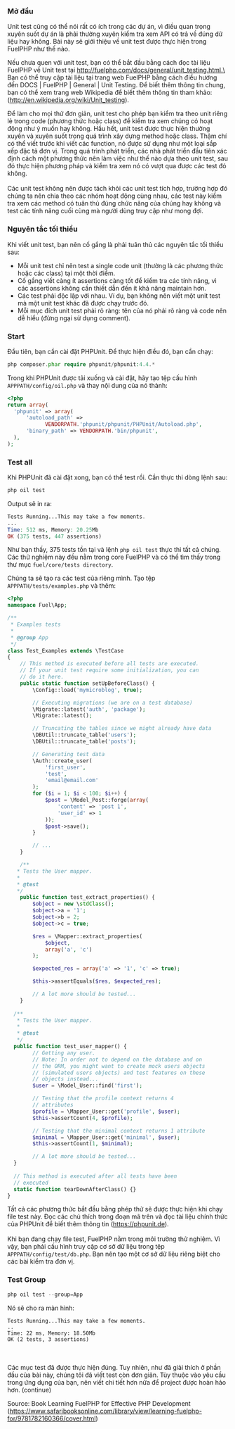 ### Mở đầu

Unit test cũng có thể  nói rất có ích trong các dự án, vì điều quan trọng xuyên suốt dự án là phải thường xuyên kiểm tra xem API có trả về đúng dữ liệu hay không. Bài này sẽ giới thiệu về unit test được thực hiện trong FuelPHP như thế nào.

Nếu chưa quen với unit test, bạn có thể bắt đầu bằng cách đọc tài liệu FuelPHP về  Unit test tại http://fuelphp.com/docs/general/unit_testing.html.\
\
Bạn có thể  truy cập tài liệu tại trang web FuelPHP bằng cách điều hướng đến DOCS | FuelPHP | General | Unit Testing.
Để biết thêm thông tin chung, bạn có thể xem trang web Wikipedia để biết thêm thông tin tham khảo: (http://en.wikipedia.org/wiki/Unit_testing).

Để làm cho mọi thứ đơn giản, unit test cho phép bạn kiểm tra theo unit riêng lẻ trong code (phương thức hoặc class) để kiểm tra xem chúng có hoạt động như ý muốn hay không. Hầu hết, unit test được thực hiện thường xuyên và xuyên suốt trong quá trình xây dựng method hoặc class. Thậm chí có thể viết trước khi viết các function, nó được sử dụng như một loại sắp xếp đặc tả đơn vị. Trong quá trình phát triển, các nhà phát triển đầu tiên xác định cách một phương thức nên làm việc như thế nào dựa theo unit test, sau đó thực hiện phương pháp và kiểm tra xem nó có vượt qua được các test đó không.\
\
Các unit test không nên được tách khỏi các unit test tích hợp, trường hợp đó chúng ta nên chia theo các nhóm hoạt động cùng nhau, các test này kiểm tra xem các method có tuân thủ đúng chức năng của chúng hay không và test các tính năng cuối cùng mà người dùng truy cập như mong đợi.

### Nguyên tắc tối thiểu
Khi viết unit test, bạn nên cố gắng là phải tuân thủ các nguyên tắc tối thiểu sau:

* Mỗi unit test chỉ nên test a single code unit (thường là các phương thức hoặc các class) tại một thời điểm.
* Cố gắng viết càng ít assertions càng tốt để kiểm tra các tính năng, vì các assertions không cần thiết dẫn đến ít khả năng maintain hơn.
* Các test phải độc lập với nhau. Ví dụ, bạn không nên viết một unit test mà một unit test khác đã được chạy trước đó.
* Mỗi mục đích unit test phải rõ ràng: tên của nó phải rõ ràng và code nên dễ hiểu (đừng ngại sử dụng comment).

### Start

Đầu tiên, bạn cần cài đặt PHPUnit. 
Để thực hiện điều đó, bạn cần chạy:
```php
php composer.phar require phpunit/phpunit:4.4.*
```

Trong khi PHPUnit được tải xuống và cài đặt, hãy tạo tệp cấu hình ```APPPATH/config/oil.php``` và thay nội dung của nó thành:
```php
<?php
return array(
  'phpunit' => array(
      'autoload_path' =>
            VENDORPATH.'phpunit/phpunit/PHPUnit/Autoload.php',
      'binary_path' => VENDORPATH.'bin/phpunit',
  ),
);
```
### Test all
Khi PHPUnit đã cài đặt xong, bạn có thể  test rồi. Cần thực thi dòng lệnh sau:
```php
php oil test
```
Output sẽ in ra:
```php
Tests Running...This may take a few moments.
...
Time: 512 ms, Memory: 20.25Mb
OK (375 tests, 447 assertions)
```
Như bạn thấy, 375 tests tồn tại và lệnh ```php oil test``` thực thi tất cả chúng. Các thử nghiệm này đều nằm trong core FuelPHP và có thể tìm thấy trong thư mục ```fuel/core/tests directory```.

Chúng ta sẽ tạo ra các test của riêng mình. Tạo tệp ```APPPATH/tests/examples.php``` và thêm:
```php
<?php
namespace Fuel\App;

/**
 * Examples tests 
 *
 * @group App
 */
class Test_Examples extends \TestCase
{
    // This method is executed before all tests are executed.
    // If your unit test require some initialization, you can
    // do it here.
    public static function setUpBeforeClass() {
        \Config::load('mymicroblog', true);

        // Executing migrations (we are on a test database)
        \Migrate::latest('auth', 'package');
        \Migrate::latest();

        // Truncating the tables since we might already have data
        \DBUtil::truncate_table('users');
        \DBUtil::truncate_table('posts');

        // Generating test data
        \Auth::create_user(
            'first_user',
            'test',
            'email@email.com'
        );
        for ($i = 1; $i < 100; $i++) {
            $post = \Model_Post::forge(array(
                'content' => 'post 1',
                'user_id' => 1
            ));
            $post->save();
        }

        // ...
    }

    /**
   * Tests the User mapper.
   *
   * @test
   */
    public function test_extract_properties() {
        $object = new \stdClass();
        $object->a = '1';
        $object->b = 2;
        $object->c = true;

        $res = \Mapper::extract_properties(
            $object,
            array('a', 'c')
        );

        $expected_res = array('a' => '1', 'c' => true);

        $this->assertEquals($res, $expected_res);

        // A lot more should be tested...
    }
  
  /**
   * Tests the User mapper.
   *
   * @test
   */
  public function test_user_mapper() {
        // Getting any user.
        // Note: In order not to depend on the database and on
        // the ORM, you might want to create mock users objects
        // (simulated users objects) and test features on these
        // objects instead...
        $user = \Model_User::find('first');

        // Testing that the profile context returns 4
        // attributes
        $profile = \Mapper_User::get('profile', $user);
        $this->assertCount(4, $profile);

        // Testing that the minimal context returns 1 attribute
        $minimal = \Mapper_User::get('minimal', $user);
        $this->assertCount(1, $minimal);

        // A lot more should be tested...
  }
  
  // This method is executed after all tests have been
  // executed
  static function tearDownAfterClass() {} 
}
```
Tất cả các phương thức bắt đầu bằng phép thử sẽ được thực hiện khi chạy file test này. Đọc các chú thích trong đoạn mã trên và đọc tài liệu chính thức của PHPUnit để biết thêm thông tin (https://phpunit.de).\
\
Khi bạn đang chạy file test, FuelPHP nằm trong môi trường thử nghiệm. Vì vậy, bạn phải cấu hình truy cập cơ sở dữ liệu trong tệp ```APPPATH/config/test/db.php```. Bạn nên tạo một cơ sở dữ liệu riêng biệt cho các bài kiểm tra đơn vị.

### Test Group
```php
php oil test --group=App
```
Nó sẽ cho ra màn hình:
```
Tests Running...This may take a few moments.
..
Time: 22 ms, Memory: 18.50Mb
OK (2 tests, 3 assertions)
```
\
\
Các mục test đã được thực hiện đúng. Tuy nhiên, như đã giải thích ở phần đầu của bài này, chúng tôi đã viết test còn đơn giản. Tùy thuộc vào yêu cầu trong ứng dụng của bạn, nên viết chi tiết hơn nữa để project được hoàn hảo hơn.
(continue)

Source: Book Learning FuelPHP for Effective PHP Development
(https://www.safaribooksonline.com/library/view/learning-fuelphp-for/9781782160366/cover.html)